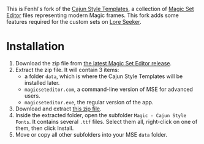 This is Fenhl's fork of the [Cajun Style Templates](https://github.com/CajunAvenger/Cajun-Style-Templates), a collection of [Magic Set Editor](https://github.com/twanvl/MagicSetEditor2) files representing modern Magic frames. This fork adds some features required for the custom sets on [Lore Seeker](https://lore-seeker.cards/).

# Installation

1. Download the zip file from [the latest Magic Set Editor release](https://github.com/twanvl/MagicSetEditor2/releases/latest).
2. Extract the zip file. It will contain 3 items:
    * a folder `data`, which is where the Cajun Style Templates will be installed later.
    * `magicseteditor.com`, a command-line version of MSE for advanced users.
    * `magicseteditor.exe`, the regular version of the app.
3. Download and extract [this zip file](https://github.com/fenhl/Cajun-Style-Templates/archive/fenhl.zip).
4. Inside the extracted folder, open the subfolder `Magic - Cajun Style Fonts`. It contains several `.ttf` files. Select them all, right-click on one of them, then click Install.
5. Move or copy all other subfolders into your MSE `data` folder.
